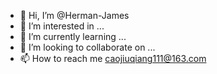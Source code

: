 - 👋 Hi, I’m @Herman-James
- 👀 I’m interested in ...
- 🌱 I’m currently learning ...
- 💞️ I’m looking to collaborate on ...
- 📫 How to reach me caojiuqiang111@163.com

<!---
Herman-James/Herman-James is a ✨ special ✨ repository because its `README.md` (this file) appears on your GitHub profile.
You can click the Preview link to take a look at your changes.
--->
